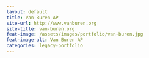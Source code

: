 ```yaml
---
layout: default
title: Van Buren AP
site-url: http://www.vanburen.org
site-title: van-buren.org
feat-image: /assets/images/portfolio/van-buren.jpg
feat-image-alt: Van Buren AP
categories: legacy-portfolio
---
```


